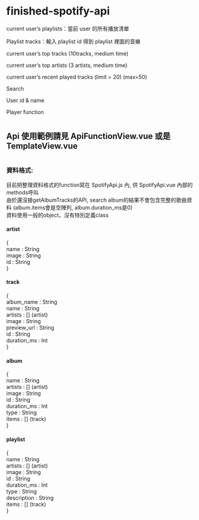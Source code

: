 # finished-spotify-api

current user’s playlists：當前 user 的所有播放清單

Playlist tracks：輸入 playlist id 得到 playlist 裡面的音樂

current user’s top tracks (10tracks, medium time)

current user’s top artists (3 artists, medium time)

current user’s recent played tracks (limit = 20) (max=50)

Search

User id & name

Player function

#

## Api 使用範例請見 ApiFunctionView.vue 或是 TemplateView.vue

#

### 資料格式:
目前把整理資料格式的function寫在 SpotifyApi.js 內, 供 SpotifyApi.vue 內部的methods呼叫  
由於還沒接getAlbumTracks的API, search album的結果不會包含完整的歌曲資料 (album.items會是空陣列, album.duration_ms是0)  
資料使用一般的object，沒有特別定義class
#### artist 
{  
name          : String  
image         : String  
id            : String  
}  
#### track 
{  
album_name    : String  
name          : String  
artists       : []  (artist)  
image         : String  
preview_url   : String  
id            : String  
duration_ms   : Int  
}  
#### album 
{  
name          : String  
artists       : []  (artist)  
image         : String  
id            : String  
duration_ms   : Int  
type          : String  
items         : []  (track)  
}  
#### playlist 
{  
name          : String  
artists       : []  (artist)  
image         : String  
id            : String  
duration_ms   : Int  
type          : String  
description   : String  
items         : []  (track)  
}  